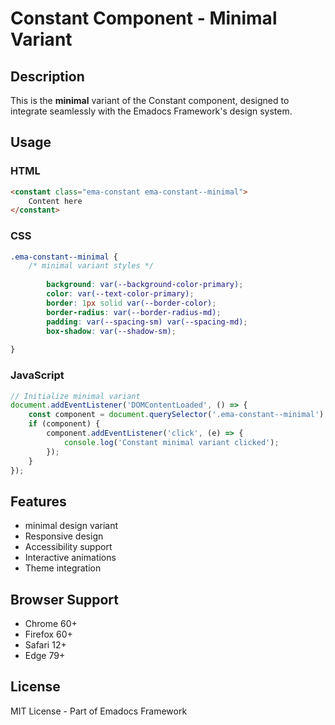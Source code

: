 # Constant Component - Minimal Variant

## Description
This is the **minimal** variant of the Constant component, designed to integrate seamlessly with the Emadocs Framework's design system.

## Usage

### HTML
```html
<constant class="ema-constant ema-constant--minimal">
    Content here
</constant>
```

### CSS
```css
.ema-constant--minimal {
    /* minimal variant styles */
    
        background: var(--background-color-primary);
        color: var(--text-color-primary);
        border: 1px solid var(--border-color);
        border-radius: var(--border-radius-md);
        padding: var(--spacing-sm) var(--spacing-md);
        box-shadow: var(--shadow-sm);
    
}
```

### JavaScript
```javascript
// Initialize minimal variant
document.addEventListener('DOMContentLoaded', () => {
    const component = document.querySelector('.ema-constant--minimal');
    if (component) {
        component.addEventListener('click', (e) => {
            console.log('Constant minimal variant clicked');
        });
    }
});
```

## Features
- minimal design variant
- Responsive design
- Accessibility support
- Interactive animations
- Theme integration

## Browser Support
- Chrome 60+
- Firefox 60+
- Safari 12+
- Edge 79+

## License
MIT License - Part of Emadocs Framework
